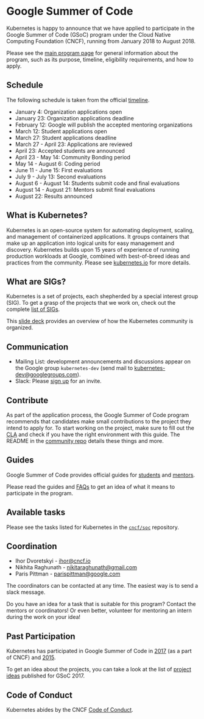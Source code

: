# Google Summer of Code

Kubernetes is happy to announce that we have applied to participate in the Google Summer of Code (GSoC) program
under the Cloud Native Computing Foundation (CNCF), running from January 2018 to August 2018.

Please see the [main program page](https://summerofcode.withgoogle.com/) for general information about the program,
such as its purpose, timeline, eligibility requirements, and how to apply.

## Schedule

The following schedule is taken from the official [timeline](https://summerofcode.withgoogle.com/how-it-works/#timeline).

* January 4: Organization applications open
* January 23: Organization applications deadline
* February 12: Google will publish the accepted mentoring organizations
* March 12: Student applications open
* March 27: Student applications deadline
* March 27 - April 23: Applications are reviewed
* April 23: Accepted students are announced
* April 23 - May 14: Community Bonding period
* May 14 - August 6: Coding period
* June 11 - June 15: First evaluations
* July 9 - July 13: Second evaluations
* August 6 - August 14: Students submit code and final evaluations
* August 14 - August 21: Mentors submit final evaluations
* August 22: Results announced

## What is Kubernetes?

Kubernetes is an open-source system for automating deployment, scaling, and management of containerized applications.
It groups containers that make up an application into logical units for easy management and discovery.
Kubernetes builds upon 15 years of experience of running production workloads at Google, combined with best-of-breed ideas and practices from the community.
Please see [kubernetes.io](https://kubernetes.io/) for more details.

## What are SIGs?

Kubernetes is a set of projects, each shepherded by a special interest group (SIG).
To get a grasp of the projects that we work on, check out the complete [list of SIGs](/sig-list.md).

This [slide deck](https://docs.google.com/presentation/d/1JqcALpsg07eH665ZXQrIvOcin6SzzsIUjMRRVivrZMg) provides an overview of how the Kubernetes community is organized.

## Communication

- Mailing List: development announcements and discussions appear on the Google group `kubernetes-dev` (send mail to kubernetes-dev@googlegroups.com).
- Slack: Please [sign up](http://slack.k8s.io/) for an invite.

## Contribute

As part of the application process, the Google Summer of Code program recommends that candidates make small contributions to the project they intend to apply for.
To start working on the project, make sure to fill out the [CLA](/CLA.md) and check if you have the right environment with this guide.
The README in the [community repo](https://github.com/kubernetes/community) details these things and more.

## Guides

Google Summer of Code provides official guides for [students](https://google.github.io/gsocguides/student/) and [mentors](https://google.github.io/gsocguides/mentor/).

Please read the guides and [FAQs](https://developers.google.com/open-source/gsoc/faq) to get an idea of what it means to participate in the program.

## Available tasks

Please see the tasks listed for Kubernetes in the [`cncf/soc`](https://github.com/cncf/soc#kubernetes) repository.

## Coordination

* Ihor Dvoretskyi - ihor@cncf.io
* Nikhita Raghunath - nikitaraghunath@gmail.com
* Paris Pittman - parispittman@google.com

The coordinators can be contacted at any time. The easiest way is to send a slack message.

Do you have an idea for a task that is suitable for this program? Contact the mentors or coordinators!
Or even better, volunteer for mentoring an intern during the work on your idea!

## Past Participation

Kubernetes has participated in Google Summer of Code in [2017](https://summerofcode.withgoogle.com/archive/2017/organizations/6018829461225472/) (as a part of CNCF) and [2015](https://www.google-melange.com/archive/gsoc/2015/orgs/kubernetes).

To get an idea about the projects, you can take a look at the list of [project ideas](https://github.com/cncf/soc/blob/master/2017.md#kubernetes) published for GSoC 2017.

## Code of Conduct

Kubernetes abides by the CNCF [Code of Conduct](https://github.com/cncf/foundation/blob/master/code-of-conduct.md).
